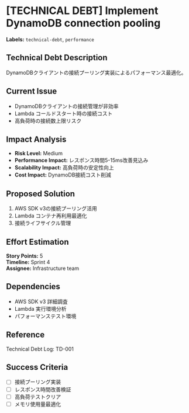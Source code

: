 # [TECHNICAL DEBT] Implement DynamoDB connection pooling

**Labels:** `technical-debt`, `performance`

## Technical Debt Description
DynamoDBクライアントの接続プーリング実装によるパフォーマンス最適化。

## Current Issue
- DynamoDBクライアントの接続管理が非効率
- Lambda コールドスタート時の接続コスト
- 高負荷時の接続数上限リスク

## Impact Analysis
- **Risk Level:** Medium  
- **Performance Impact:** レスポンス時間5-15ms改善見込み
- **Scalability Impact:** 高負荷時の安定性向上
- **Cost Impact:** DynamoDB接続コスト削減

## Proposed Solution
1. AWS SDK v3の接続プーリング活用
2. Lambda コンテナ再利用最適化
3. 接続ライフサイクル管理

## Effort Estimation
**Story Points:** 5  
**Timeline:** Sprint 4  
**Assignee:** Infrastructure team

## Dependencies
- AWS SDK v3 詳細調査
- Lambda 実行環境分析
- パフォーマンステスト環境

## Reference
Technical Debt Log: TD-001

## Success Criteria
- [ ] 接続プーリング実装
- [ ] レスポンス時間改善検証
- [ ] 高負荷テストクリア
- [ ] メモリ使用量最適化